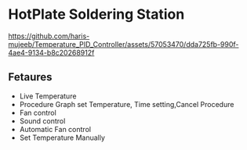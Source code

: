 # HotPlate Soldering Station


https://github.com/haris-mujeeb/Temperature_PID_Controller/assets/57053470/dda725fb-990f-4ae4-9134-b8c20268912f

## Fetaures
- Live Temperature
- Procedure Graph set Temperature, Time setting,Cancel Procedure
- Fan control
- Sound control
- Automatic Fan control
- Set Temperature Manually
